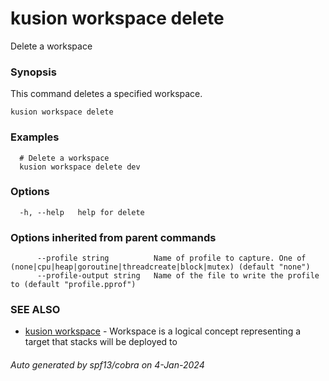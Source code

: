 # kusion workspace delete

Delete a workspace

### Synopsis

This command deletes a specified workspace.

```
kusion workspace delete
```

### Examples

```
  # Delete a workspace
  kusion workspace delete dev
```

### Options

```
  -h, --help   help for delete
```

### Options inherited from parent commands

```
      --profile string          Name of profile to capture. One of (none|cpu|heap|goroutine|threadcreate|block|mutex) (default "none")
      --profile-output string   Name of the file to write the profile to (default "profile.pprof")
```

### SEE ALSO

* [kusion workspace](kusion-workspace.md)	 - Workspace is a logical concept representing a target that stacks will be deployed to

###### Auto generated by spf13/cobra on 4-Jan-2024
